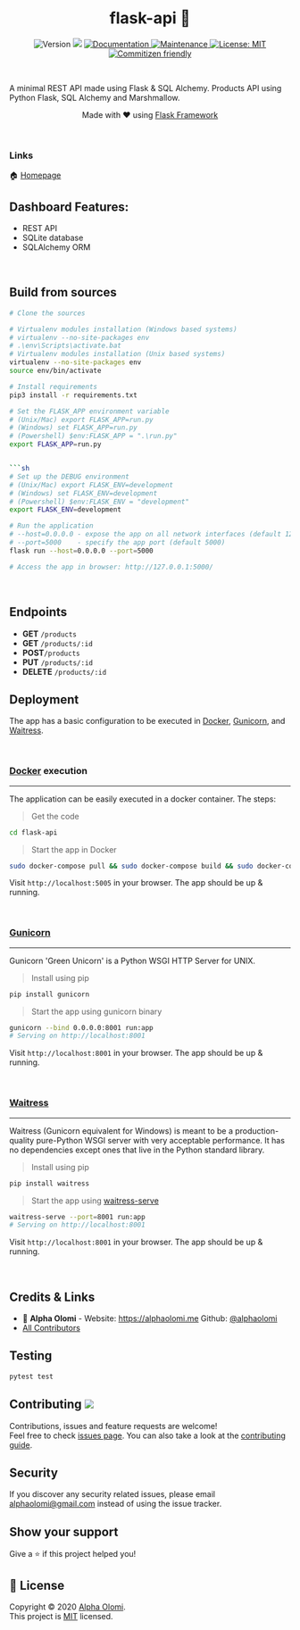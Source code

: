 <h1 align="center">flask-api 👋</h1>
<p align="center">
  <img alt="Version" src="https://img.shields.io/badge/version-1.0.0-blue.svg?cacheSeconds=2592000" />
  <a><img src="https://github.com/alphaolomi/flask-api/workflows/Flask%20CI/badge.svg"/></a>
  <a href="https://github.com/alphaolomi/flask-api#readme" target="_blank">
    <img alt="Documentation" src="https://img.shields.io/badge/documentation-yes-brightgreen.svg" />
  </a>
  <a href="https://github.com/alphaolomi/flask-api/graphs/commit-activity" target="_blank">
    <img alt="Maintenance" src="https://img.shields.io/badge/Maintained%3F-yes-green.svg" />
  </a>
  <a href="https://github.com/alphaolomi/flask-api/blob/master/LICENSE" target="_blank">
    <img alt="License: MIT" src="https://img.shields.io/github/license/alphaolomi/flask-api" />
  </a>
  <a href="http://commitizen.github.io/cz-cli/" target="_blank">
    <img alt="Commitizen friendly" src="https://img.shields.io/badge/commitizen-friendly-brightgreen.svg" />
    </a>
</p>

<br />

A minimal REST API made using Flask & SQL Alchemy. Products API using Python Flask, SQL Alchemy and Marshmallow.

<p align="center" style="text-decoration:italic;">
Made with ❤️ using
<a href="https://www.palletsprojects.com/p/flask/">Flask Framework</a>
</p>
<br />

###  Links

🏠 [Homepage](https://github.com/alphaolomi/flask-api#readme)


## Dashboard Features:

- REST API
- SQLite database
- SQLAlchemy ORM

<br />

## Build from sources

```bash
# Clone the sources

# Virtualenv modules installation (Windows based systems)
# virtualenv --no-site-packages env
# .\env\Scripts\activate.bat
# Virtualenv modules installation (Unix based systems)
virtualenv --no-site-packages env
source env/bin/activate
```
```sh
# Install requirements
pip3 install -r requirements.txt
```

```sh
# Set the FLASK_APP environment variable
# (Unix/Mac) export FLASK_APP=run.py
# (Windows) set FLASK_APP=run.py
# (Powershell) $env:FLASK_APP = ".\run.py"
export FLASK_APP=run.py


```sh
# Set up the DEBUG environment
# (Unix/Mac) export FLASK_ENV=development
# (Windows) set FLASK_ENV=development
# (Powershell) $env:FLASK_ENV = "development"
export FLASK_ENV=development
```

```sh
# Run the application
# --host=0.0.0.0 - expose the app on all network interfaces (default 127.0.0.1)
# --port=5000    - specify the app port (default 5000)
flask run --host=0.0.0.0 --port=5000

# Access the app in browser: http://127.0.0.1:5000/
```

<br />

## Endpoints

- **GET** `/products`
- **GET** `/products/:id`
- **POST**`/products`
- **PUT** `/products/:id`
- **DELETE** `/products/:id`

## Deployment

The app has a basic configuration to be executed in [Docker](https://www.docker.com/), [Gunicorn](https://gunicorn.org/), and [Waitress](https://docs.pylonsproject.org/projects/waitress/en/stable/).

<br />

### [Docker](https://www.docker.com/) execution

---

The application can be easily executed in a docker container. The steps:

> Get the code

```bash
cd flask-api
```

> Start the app in Docker

```bash
sudo docker-compose pull && sudo docker-compose build && sudo docker-compose up -d
```

Visit `http://localhost:5005` in your browser. The app should be up & running.

<br />

### [Gunicorn](https://gunicorn.org/)

---

Gunicorn 'Green Unicorn' is a Python WSGI HTTP Server for UNIX.

> Install using pip

```bash
pip install gunicorn
```

> Start the app using gunicorn binary

```bash
gunicorn --bind 0.0.0.0:8001 run:app
# Serving on http://localhost:8001
```

Visit `http://localhost:8001` in your browser. The app should be up & running.

<br />

### [Waitress](https://docs.pylonsproject.org/projects/waitress/en/stable/)

---

Waitress (Gunicorn equivalent for Windows) is meant to be a production-quality pure-Python WSGI server with very acceptable performance. It has no dependencies except ones that live in the Python standard library.

> Install using pip

```bash
pip install waitress
```

> Start the app using [waitress-serve](https://docs.pylonsproject.org/projects/waitress/en/stable/runner.html)

```bash
waitress-serve --port=8001 run:app
# Serving on http://localhost:8001
```

Visit `http://localhost:8001` in your browser. The app should be up & running.

<br />

## Credits & Links

- 👤 **Alpha Olomi** - Website: https://alphaolomi.me  Github: [@alphaolomi](https://github.com/alphaolomi)
- [All Contributors][link-contributors]

## Testing

```bash
pytest test
```

## Contributing <img src="https://img.shields.io/badge/PR-welcome-yellow" />

Contributions, issues and feature requests are welcome!<br />Feel free to check [issues page](https://github.com/alphaolomi/flask-api/issues). You can also take a look at the [contributing guide](https://github.com/alphaolomi/flask-api/blob/master/CONTRIBUTING.md).


## Security 

If you discover any security related issues, please email [alphaolomi@gmail.com](mailto:alphaolomi@gmail.com) instead of using the issue tracker.


## Show your support

Give a ⭐️ if this project helped you!


## 📝 License

Copyright © 2020 [Alpha Olomi](https://github.com/alphaolomi).<br />
This project is [MIT](https://github.com/alphaolomi/flask-api/blob/master/LICENSE) licensed.


[link-author]: https://github.com/alphaolomi
[link-contributors]: ../../contributors
